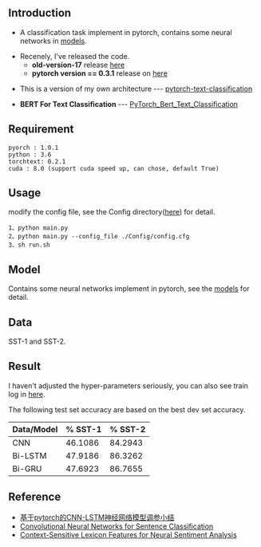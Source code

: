 ## Introduction ##

- A classification task implement in pytorch, contains some neural networks in [models](https://github.com/bamtercelboo/cnn-lstm-bilstm-deepcnn-clstm-in-pytorch/tree/master/models).

* Recenely,  I've released the code. 
	* **old-version-17** release [here](https://github.com/bamtercelboo/cnn-lstm-bilstm-deepcnn-clstm-in-pytorch/releases/tag/pytorch0.3.1-old_version_17)  
	* **pytorch version == 0.3.1** release on [here](https://github.com/bamtercelboo/cnn-lstm-bilstm-deepcnn-clstm-in-pytorch/releases/tag/pytorch0.3.1)  

- This is a version of my own architecture  ---  [pytorch-text-classification](https://github.com/bamtercelboo/pytorch_text_classification)  

- **BERT For Text Classification**  --- [PyTorch_Bert_Text_Classification](https://github.com/bamtercelboo/PyTorch_Bert_Text_Classification)  


## Requirement ##

	pyorch : 1.0.1
	python : 3.6
	torchtext: 0.2.1
	cuda : 8.0 (support cuda speed up, can chose, default True)

## Usage ##
 
modify the config file, see the Config directory([here](https://github.com/bamtercelboo/cnn-lstm-bilstm-deepcnn-clstm-in-pytorch/tree/master/Config)) for detail.  

	1、python main.py
	2、python main.py --config_file ./Config/config.cfg 
	3、sh run.sh

## Model ##

Contains some neural networks implement in pytorch, see the [models](https://github.com/bamtercelboo/cnn-lstm-bilstm-deepcnn-clstm-in-pytorch/tree/master/models) for detail.

## Data ##

SST-1 and SST-2.

## Result ##

I haven't adjusted the hyper-parameters seriously, you can also see train log in [here](https://github.com/bamtercelboo/cnn-lstm-bilstm-deepcnn-clstm-in-pytorch/tree/master/result).  

The following test set accuracy are based on the best dev set accuracy.    

| Data/Model | % SST-1 | % SST-2 |  
| ------------ | ------------ | ------------ |  
| CNN | 46.1086 | 84.2943 |  
| Bi-LSTM | 47.9186 | 86.3262 |  
| Bi-GRU | 47.6923 | 86.7655 |  


## Reference ##

- [基于pytorch的CNN-LSTM神经网络模型调参小结](http://www.cnblogs.com/bamtercelboo/p/7469005.html "基于pytorch的CNN-LSTM神经网络模型调参小结")
- [Convolutional Neural Networks for Sentence Classification](https://arxiv.org/pdf/1408.5882.pdf)
-  [Context-Sensitive Lexicon Features for Neural Sentiment Analysis](https://arxiv.org/pdf/1408.5882.pdf)

